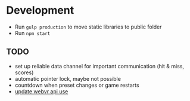 # Development

* Run `gulp production` to move static libraries to public folder
* Run `npm start`

## TODO

* set up reliable data channel for important communication (hit & miss, scores)
* automatic pointer lock, maybe not possible
* countdown when preset changes or game restarts
* [update webvr api use](https://github.com/w3c/webvr/blob/gh-pages/migration.md)

